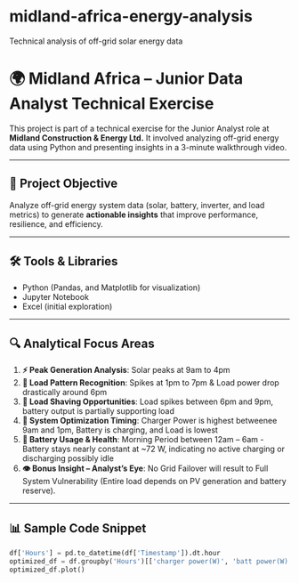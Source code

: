 # midland-africa-energy-analysis
Technical analysis of off-grid solar energy data

# 🌍 Midland Africa – Junior Data Analyst Technical Exercise

This project is part of a technical exercise for the Junior Analyst role at **Midland Construction & Energy Ltd.** It involved analyzing off-grid energy data using Python and presenting insights in a 3-minute walkthrough video.

---

## 🧠 Project Objective

Analyze off-grid energy system data (solar, battery, inverter, and load metrics) to generate **actionable insights** that improve performance, resilience, and efficiency.

---

## 🛠️ Tools & Libraries

- Python (Pandas, and Matplotlib for visualization)
- Jupyter Notebook
- Excel (initial exploration)

---

## 🔍 Analytical Focus Areas

1. **⚡ Peak Generation Analysis**: Solar peaks at 9am to 4pm  
2. **🔁 Load Pattern Recognition**: Spikes at 1pm to 7pm & Load power drop drastically around 6pm 
3. **🔋 Load Shaving Opportunities**: Load spikes between 6pm and 9pm, battery output is partially supporting load  
4. **🧠 System Optimization Timing**: Charger Power is highest betweenee 9am and 1pm, Battery is charging, and Load is lowest  
5. **🔋 Battery Usage & Health**: Morning Period between 12am – 6am - Battery stays nearly constant at ~72 W, indicating no active charging or discharging possibly idle
6. **👁️ Bonus Insight – Analyst’s Eye**: No Grid Failover will result to Full System Vulnerability (Entire load depends on PV generation and battery reserve).

---

## 📊 Sample Code Snippet

```python
df['Hours'] = pd.to_datetime(df['Timestamp']).dt.hour
optimized_df = df.groupby('Hours')[['charger power(W)', 'batt power(W)', 'PLoad(W)']].mean()
optimized_df.plot()

